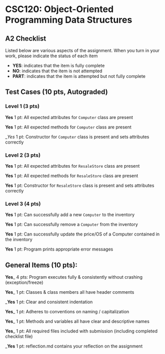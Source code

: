 # CSC120: Object-Oriented Programming Data Structures
## A2 Checklist

Listed below are various aspects of the assignment.  When you turn in your work, please indicate the status of each item

- **YES**: indicates that the item is fully complete
- **NO**: indicates that the item is not attempted
- **PART**: indicates that the item is attempted but not fully complete

## Test Cases (10 pts, Autograded)

### Level 1 (3 pts)

__Yes__ 1 pt: All expected attributes for `Computer` class are present

__Yes__ 1 pt: All expected methods for `Computer` class are present

__Yes_ 1 pt: Constructor for `Computer` class is present and sets attributes correctly

### Level 2 (3 pts)

__Yes__ 1 pt: All expected attributes for `ResaleStore` class are present

__Yes__ 1 pt: All expected methods for `ResaleStore` class are present

__Yes__ 1 pt: Constructor for `ResaleStore` class is present and sets attributes correctly

### Level 3 (4 pts)

__Yes__ 1 pt: Can successfully add a new `Computer` to the inventory

__Yes__ 1 pt: Can successfully remove a `Computer` from the inventory

__Yes__ 1 pt: Can successfully update the price/OS of a Computer contained in the inventory

__Yes__ 1 pt: Program prints appropriate error messages

## General Items (10 pts):

__Yes___ 4 pts: Program executes fully & consistently without crashing (exception/freeze)

__Yes___ 1 pt: Classes & class members all have header comments

___Yes__ 1 pt: Clear and consistent indentation

__Yes___ 1 pt: Adheres to conventions on naming / capitalization

__Yes___ 1 pt: Methods and variables all have clear and descriptive names

__Yes___ 1 pt: All required files included with submission (including completed checklist file)

___Yes__ 1 pt: reflection.md contains your reflection on the assignment
